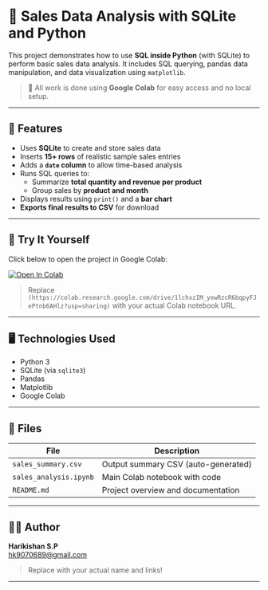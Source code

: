 # 🛒 Sales Data Analysis with SQLite and Python

This project demonstrates how to use **SQL inside Python** (with SQLite) to perform basic sales data analysis. It includes SQL querying, pandas data manipulation, and data visualization using `matplotlib`.

> 📍 All work is done using **Google Colab** for easy access and no local setup.

---

## 📌 Features

- Uses **SQLite** to create and store sales data
- Inserts **15+ rows** of realistic sample sales entries
- Adds a **`date` column** to allow time-based analysis
- Runs SQL queries to:
  - Summarize **total quantity and revenue per product**
  - Group sales by **product and month**
- Displays results using `print()` and a **bar chart**
- **Exports final results to CSV** for download

---

## 🚀 Try It Yourself

Click below to open the project in Google Colab:

[![Open In Colab](https://colab.research.google.com/assets/colab-badge.svg)](https://colab.research.google.com/drive/1lchxzIM_yewRzcR6bqpyFJePtnb6AHlz?usp=sharing)

> Replace `(https://colab.research.google.com/drive/1lchxzIM_yewRzcR6bqpyFJePtnb6AHlz?usp=sharing)` with your actual Colab notebook URL.

---

## 🖥️ Technologies Used

- Python 3
- SQLite (via `sqlite3`)
- Pandas
- Matplotlib
- Google Colab

---

## 📁 Files

| File | Description |
|------|-------------|
| `sales_summary.csv` | Output summary CSV (auto-generated) |
| `sales_analysis.ipynb` | Main Colab notebook with code |
| `README.md` | Project overview and documentation |

---

## 👨‍💻 Author

**Harikishan S.P**  
 [hk9070689@gmail.com](#)

> Replace with your actual name and links!


---
